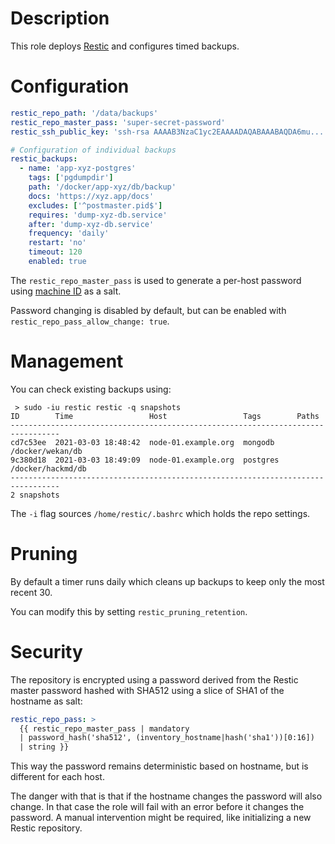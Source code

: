 # Description

This role deploys [Restic](https://restic.net/) and configures timed backups.

# Configuration

```yaml
restic_repo_path: '/data/backups'
restic_repo_master_pass: 'super-secret-password'
restic_ssh_public_key: 'ssh-rsa AAAAB3NzaC1yc2EAAAADAQABAAABAQDA6mu...'

# Configuration of individual backups
restic_backups:
  - name: 'app-xyz-postgres'
    tags: ['pgdumpdir']
    path: '/docker/app-xyz/db/backup'
    docs: 'https://xyz.app/docs'
    excludes: ['^postmaster.pid$']
    requires: 'dump-xyz-db.service'
    after: 'dump-xyz-db.service'
    frequency: 'daily'
    restart: 'no'
    timeout: 120
    enabled: true
```
The `restic_repo_master_pass` is used to generate a per-host password using [machine ID](https://man7.org/linux/man-pages/man5/machine-id.5.html) as a salt.

Password changing is disabled by default, but can be enabled with `restic_repo_pass_allow_change: true`.

# Management

You can check existing backups using:
```
 > sudo -iu restic restic -q snapshots
ID        Time                 Host                 Tags        Paths
---------------------------------------------------------------------------------
cd7c53ee  2021-03-03 18:48:42  node-01.example.org  mongodb     /docker/wekan/db
9c380d18  2021-03-03 18:49:09  node-01.example.org  postgres    /docker/hackmd/db
---------------------------------------------------------------------------------
2 snapshots
```
The `-i` flag sources `/home/restic/.bashrc` which holds the repo settings.

# Pruning

By default a timer runs daily which cleans up backups to keep only the most recent 30.

You can modify this by setting `restic_pruning_retention`.

# Security

The repository is encrypted using a password derived from the Restic master password hashed with SHA512 using a slice of SHA1 of the hostname as salt:
```yaml
restic_repo_pass: >
  {{ restic_repo_master_pass | mandatory
  | password_hash('sha512', (inventory_hostname|hash('sha1'))[0:16])
  | string }}
```
This way the password remains deterministic based on hostname, but is different for each host.

The danger with that is that if the hostname changes the password will also change.
In that case the role will fail with an error before it changes the password.
A manual intervention might be required, like initializing a new Restic repository.
